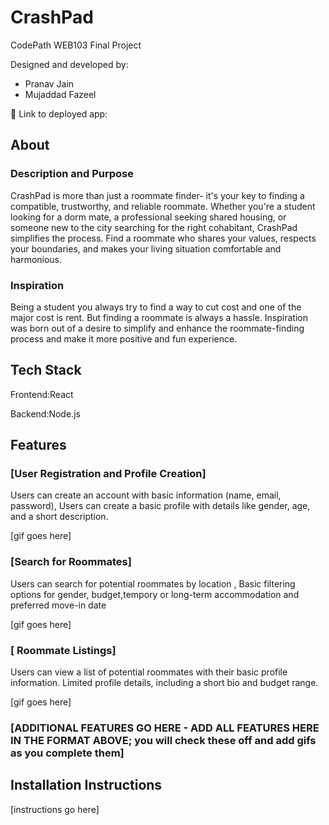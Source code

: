 # CrashPad

CodePath WEB103 Final Project

Designed and developed by:
<ul>
<li>Pranav Jain
</li>
<li>Mujaddad Fazeel</li>
</ul>


🔗 Link to deployed app:

## About

### Description and Purpose

CrashPad is more than just a roommate finder- it's your key to finding a compatible, trustworthy, and reliable roommate. Whether you're a student looking for a dorm mate, a professional seeking shared housing, or someone new to the city searching for the right cohabitant, CrashPad simplifies the process. Find a roommate who shares your values, respects your boundaries, and makes your living situation comfortable and harmonious.

### Inspiration

Being a student you always try to find a way to cut cost and one of the major cost is rent. But finding a roommate is always a hassle. Inspiration was born out of a desire to simplify and enhance the roommate-finding process and make it more positive and fun experience.  

## Tech Stack

Frontend:React

Backend:Node.js

## Features

### [User Registration and Profile Creation]

Users can create an account with basic information (name, email, password),
Users can create a basic profile with details like gender, age, and a short description.

[gif goes here]

### [Search for Roommates]

Users can search for potential roommates by location ,
Basic filtering options for gender, budget,tempory or long-term accommodation and preferred move-in date

[gif goes here]

### [ Roommate Listings]

Users can view a list of potential roommates with their basic profile information.
Limited profile details, including a short bio and budget range.

[gif goes here]

### [ADDITIONAL FEATURES GO HERE - ADD ALL FEATURES HERE IN THE FORMAT ABOVE; you will check these off and add gifs as you complete them]

## Installation Instructions

[instructions go here]
